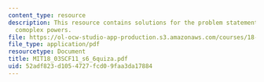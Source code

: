 ```yaml
---
content_type: resource
description: This resource contains solutions for the problem statements related to
  comoplex powers.
file: https://ol-ocw-studio-app-production.s3.amazonaws.com/courses/18-03sc-differential-equations-fall-2011/52adf823d1054727fcd09faa3da17884_MIT18_03SCF11_s6_6quiza.pdf
file_type: application/pdf
resourcetype: Document
title: MIT18_03SCF11_s6_6quiza.pdf
uid: 52adf823-d105-4727-fcd0-9faa3da17884
---
```

